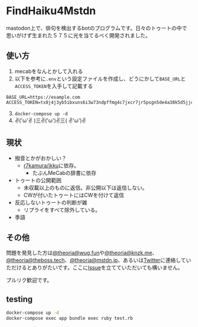 # FindHaiku4Mstdn
mastodon上で、俳句を検出するbotのプログラムです。日々のトゥートの中で思いがけず生まれた５７５に光を当てるべく開発されました。

## 使い方
1. mecabをなんとかして入れる
2. 以下を参考に`.env`という設定ファイルを作成し、どうにかして`BASE_URL`と`ACCESS_TOKEN`を入手して記載する
```env
BASE_URL=https://example.com
ACCESS_TOKEN=tx8j4j3yb5ibxuns6i3w73ndpffmg4c7jxcr7jr5psgn5de4a38k5d5jjc4tsir8
```
3. `docker-compose up -d`
4.  ✌('ω'✌ )三✌('ω')✌三( ✌'ω')✌

## 現状
- 撥音とかがおかしい？
  - [r7kamura/ikku](https://github.com/r7kamura/ikku)に依存。
    - たぶんMeCabの辞書に依存
- トゥートの公開範囲
  - 未収載以上のものに返信。非公開以下は返信しない。
  - CWが付いたトゥートにはCWを付けて返信
- 反応しないトゥートの判断が雑
  - リプライをすべて除外している。
- 季語

## その他
問題を発見した方は[@theoria@wug.fun](https://wug.fun/@theoria)や[@theoria@knzk.me](https://knzk.me/@theoria)、[@theoria@theboss.tech](https://theboss.tech/@theoria)、[@theoria@mstdn.jp](https://mstdn.jp/@theoria)、あるいは[Twitter](https://twitter.com/_theoria)に連絡していただけるとありがたいです。ここに[Issue](https://github.com/theoria24/FindHaiku4Mstdn/issues/new)を立てていただいても構いません。

プルリク歓迎です。

## testing

```bash
docker-compose up -d
docker-compose exec app bundle exec ruby test.rb
```
